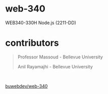 # web-340

WEB340-330H Node.js (2211-DD)

# contributors

> Professor Massoud - Bellevue University
>
> Anil Rayamajhi - Bellevue University

<br />

[buwebdev/web-340](https://github.com/buwebdev/web-340)
